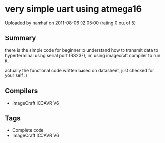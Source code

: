 # very simple uart using atmega16

Uploaded by namhaf on 2011-08-06 02:05:00 (rating 0 out of 5)

## Summary

there is the simple code for beginner to understand how to transmit data to hyperterminal using serial port (RS232), im using imagecraft compiler to run it.


actually the functional code written based on datasheet, just checked for your self :)

## Compilers

- ImageCraft ICCAVR V6

## Tags

- Complete code
- ImageCraft ICCAVR V6

